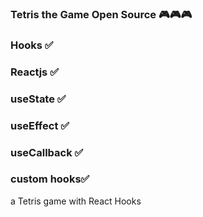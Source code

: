 ### Tetris the Game Open Source 🎮🎮🎮

### Hooks ✅

### Reactjs ✅

### useState ✅ 

### useEffect ✅

### useCallback  ✅

### custom hooks✅

a Tetris game with React Hooks 
